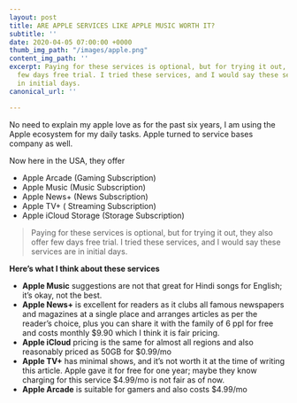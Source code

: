 ```yaml
---
layout: post
title: ARE APPLE SERVICES LIKE APPLE MUSIC WORTH IT?
subtitle: ''
date: 2020-04-05 07:00:00 +0000
thumb_img_path: "/images/apple.png"
content_img_path: ''
excerpt: Paying for these services is optional, but for trying it out, they also offer
  few days free trial. I tried these services, and I would say these services are
  in initial days.
canonical_url: ''

---
```

No need to explain my apple love as for the past six years, I am using the Apple ecosystem for my daily tasks. Apple turned to service bases company as well.

Now here in the USA, they offer

* Apple Arcade (Gaming Subscription)
* Apple Music (Music Subscription)
* Apple News+ (News Subscription)
* Apple TV+ ( Streaming Subscription)
* Apple iCloud Storage (Storage Subscription)

> Paying for these services is optional, but for trying it out, they also offer few days free trial. I tried these services, and I would say these services are in initial days.

**Here’s what I think about these services**

* **Apple Music** suggestions are not that great for Hindi songs for English; it’s okay, not the best.
* **Apple News+** is excellent for readers as it clubs all famous newspapers and magazines at a single place and arranges articles as per the reader’s choice, plus you can share it with the family of 6 ppl for free and costs monthly $9.90 which I think it is fair pricing.
* **Apple iCloud** pricing is the same for almost all regions and also reasonably priced as 50GB for $0.99/mo
* **Apple TV+** has minimal shows, and it’s not worth it at the time of writing this article. Apple gave it for free for one year; maybe they know charging for this service $4.99/mo is not fair as of now.
* **Apple Arcade** is suitable for gamers and also costs $4.99/mo